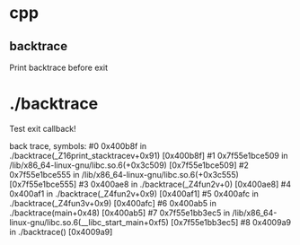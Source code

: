 # cpp

## backtrace
Print backtrace before exit 

# ./backtrace 
Test exit callback!

back trace, symbols:
   #0 0x400b8f in ./backtrace(_Z16print_stacktracev+0x91) [0x400b8f]
   #1 0x7f55e1bce509 in /lib/x86_64-linux-gnu/libc.so.6(+0x3c509) [0x7f55e1bce509]
   #2 0x7f55e1bce555 in /lib/x86_64-linux-gnu/libc.so.6(+0x3c555) [0x7f55e1bce555]
   #3 0x400ae8 in ./backtrace(_Z4fun2v+0) [0x400ae8]
   #4 0x400af1 in ./backtrace(_Z4fun2v+0x9) [0x400af1]
   #5 0x400afc in ./backtrace(_Z4fun3v+0x9) [0x400afc]
   #6 0x400ab5 in ./backtrace(main+0x48) [0x400ab5]
   #7 0x7f55e1bb3ec5 in /lib/x86_64-linux-gnu/libc.so.6(__libc_start_main+0xf5) [0x7f55e1bb3ec5]
   #8 0x4009a9 in ./backtrace() [0x4009a9]


